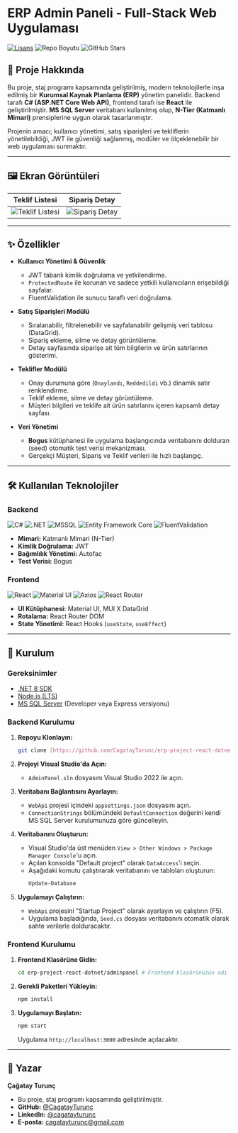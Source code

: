 # ERP Admin Paneli - Full-Stack Web Uygulaması

[![Lisans](https://img.shields.io/github/license/CagatayTurunc/erp-project-react-dotnet)](LICENSE)
![Repo Boyutu](https://img.shields.io/github/repo-size/CagatayTurunc/erp-project-react-dotnet)
![GitHub Stars](https://img.shields.io/github/stars/CagatayTurunc/erp-project-react-dotnet?style=social)

## 📌 Proje Hakkında
Bu proje, staj programı kapsamında geliştirilmiş, modern teknolojilerle inşa edilmiş bir **Kurumsal Kaynak Planlama (ERP)** yönetim panelidir.
Backend tarafı **C# (ASP.NET Core Web API)**, frontend tarafı ise **React** ile geliştirilmiştir.
**MS SQL Server** veritabanı kullanılmış olup, **N-Tier (Katmanlı Mimari)** prensiplerine uygun olarak tasarlanmıştır.

Projenin amacı; kullanıcı yönetimi, satış siparişleri ve tekliflerin yönetilebildiği, JWT ile güvenliği sağlanmış, modüler ve ölçeklenebilir bir web uygulaması sunmaktır.

---

## 🖼️ Ekran Görüntüleri
| Teklif Listesi | Sipariş Detay |
|---|---|
| ![Teklif Listesi](https://i.imgur.com/afa02b.jpg) | ![Sipariş Detay](https://i.imgur.com/b079eb.png) |

---

## ✨ Özellikler
- **Kullanıcı Yönetimi & Güvenlik**
  - JWT tabanlı kimlik doğrulama ve yetkilendirme.
  - `ProtectedRoute` ile korunan ve sadece yetkili kullanıcıların erişebildiği sayfalar.
  - FluentValidation ile sunucu taraflı veri doğrulama.

- **Satış Siparişleri Modülü**
  - Sıralanabilir, filtrelenebilir ve sayfalanabilir gelişmiş veri tablosu (DataGrid).
  - Sipariş ekleme, silme ve detay görüntüleme.
  - Detay sayfasında siparişe ait tüm bilgilerin ve ürün satırlarının gösterimi.

- **Teklifler Modülü**
  - Onay durumuna göre (`Onaylandı`, `Reddedildi` vb.) dinamik satır renklendirme.
  - Teklif ekleme, silme ve detay görüntüleme.
  - Müşteri bilgileri ve teklife ait ürün satırlarını içeren kapsamlı detay sayfası.

- **Veri Yönetimi**
  - **Bogus** kütüphanesi ile uygulama başlangıcında veritabanını dolduran (seed) otomatik test verisi mekanizması.
  - Gerçekçi Müşteri, Sipariş ve Teklif verileri ile hızlı başlangıç.

---

## 🛠️ Kullanılan Teknolojiler

### Backend
![C#](https://img.shields.io/badge/C%23-239120?logo=c-sharp&logoColor=white)
![.NET](https://img.shields.io/badge/.NET%208-512BD4?logo=dotnet&logoColor=white)
![MSSQL](https://img.shields.io/badge/MS%20SQL%20Server-CC2927?logo=microsoftsqlserver&logoColor=white)
![Entity Framework Core](https://img.shields.io/badge/EF%20Core-68217A?logo=.net&logoColor=white)
![FluentValidation](https://img.shields.io/badge/FluentValidation-512BD4?logo=dotnet&logoColor=white)

- **Mimari:** Katmanlı Mimari (N-Tier)
- **Kimlik Doğrulama:** JWT
- **Bağımlılık Yönetimi:** Autofac
- **Test Verisi:** Bogus

### Frontend
![React](https://img.shields.io/badge/React-20232A?logo=react&logoColor=61DAFB)
![Material UI](https://img.shields.io/badge/Material%20UI-007FFF?logo=mui&logoColor=white)
![Axios](https://img.shields.io/badge/Axios-5A29E4?logo=axios&logoColor=white)
![React Router](https://img.shields.io/badge/React%20Router-CA4245?logo=react-router&logoColor=white)

- **UI Kütüphanesi:** Material UI, MUI X DataGrid
- **Rotalama:** React Router DOM
- **State Yönetimi:** React Hooks (`useState`, `useEffect`)

---

## 🚀 Kurulum

### Gereksinimler
- [.NET 8 SDK](https://dotnet.microsoft.com/en-us/download/dotnet/8.0)
- [Node.js (LTS)](https://nodejs.org/en)
- [MS SQL Server](https://www.microsoft.com/tr-tr/sql-server/sql-server-downloads) (Developer veya Express versiyonu)

### Backend Kurulumu
1.  **Repoyu Klonlayın:**
    ```bash
    git clone [https://github.com/CagatayTurunc/erp-project-react-dotnet.git](https://github.com/CagatayTurunc/erp-project-react-dotnet.git)
    ```
2.  **Projeyi Visual Studio'da Açın:**
    - `AdminPanel.sln` dosyasını Visual Studio 2022 ile açın.

3.  **Veritabanı Bağlantısını Ayarlayın:**
    - `WebApi` projesi içindeki `appsettings.json` dosyasını açın.
    - `ConnectionStrings` bölümündeki `DefaultConnection` değerini kendi MS SQL Server kurulumunuza göre güncelleyin.

4.  **Veritabanını Oluşturun:**
    - Visual Studio'da üst menüden `View > Other Windows > Package Manager Console`'u açın.
    - Açılan konsolda "Default project" olarak `DataAccess`'i seçin.
    - Aşağıdaki komutu çalıştırarak veritabanını ve tabloları oluşturun:
      ```powershell
      Update-Database
      ```
5.  **Uygulamayı Çalıştırın:**
    - `WebApi` projesini "Startup Project" olarak ayarlayın ve çalıştırın (F5).
    - Uygulama başladığında, `Seed.cs` dosyası veritabanını otomatik olarak sahte verilerle dolduracaktır.

### Frontend Kurulumu
1.  **Frontend Klasörüne Gidin:**
    ```bash
    cd erp-project-react-dotnet/adminpanel # Frontend klasörünüzün adı
    ```
2.  **Gerekli Paketleri Yükleyin:**
    ```bash
    npm install
    ```
3.  **Uygulamayı Başlatın:**
    ```bash
    npm start
    ```
    Uygulama `http://localhost:3000` adresinde açılacaktır.

---

## 👤 Yazar

**Çağatay Turunç**
- Bu proje, staj programı kapsamında geliştirilmiştir.
- **GitHub:** [@CagatayTurunc](https://github.com/CagatayTurunc)
- **LinkedIn:** [@cagatayturunc](https://www.linkedin.com/in/cagatayturunc/)
- **E-posta:** cagatayturunc@gmail.com
